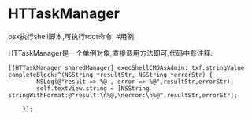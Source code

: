 # HTTaskManager
osx执行shell脚本,可执行root命令.
#用例

HTTaskManager是一个单例对象,直接调用方法即可,代码中有注释.
```
[[HTTaskManager sharedManager] execShellCMDAsAdmin:_txf.stringValue completeBlock:^(NSString *resultStr, NSString *errorStr) {
        NSLog(@"result => %@ , error => %@",resultStr,errorStr);
        self.textView.string = [NSString stringWithFormat:@"result:\n%@,\nerror:\n%@",resultStr,errorStr];
        
    }];
```
